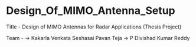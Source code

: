 # Design_Of_MIMO_Antenna_Setup

Title - Design of MIMO Antennas for Radar Applications (Thesis Project)

Team -
      -> Kakarla Venkata Seshasai Pavan Teja
      -> P Divishad Kumar Reddy
